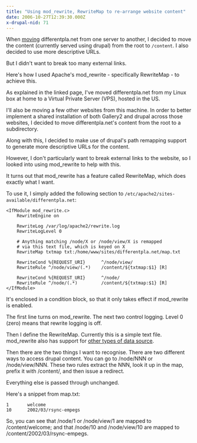 ```yaml
---
title: "Using mod_rewrite, RewriteMap to re-arrange website content"
date: 2006-10-27T12:39:30.000Z
x-drupal-nid: 71
---
```


When [moving](/content/2006/10/differentpla-net-is-moving) differentpla.net
from one server to another, I decided to move the content (currently served
using drupal) from the root to `/content`. I also decided to use more descriptive
URLs.

But I didn't want to break too many external links.

Here's how I used Apache's mod_rewrite - specifically RewriteMap - to achieve
this.

As explained in the linked page, I've moved differentpla.net from my Linux box
at home to a Virtual Private Server (VPS), hosted in the US.

I'll also be moving a few other websites from this machine. In order to better
implement a shared installation of both Gallery2 and drupal across those
websites, I decided to move differentpla.net's content from the root to a
subdirectory.

Along with this, I decided to make use of drupal's path remapping support to
generate more descriptive URLs for the content.

However, I don't particularly want to break external links to the website, so I
looked into using mod_rewrite to help with this.

It turns out that mod_rewrite has a feature called RewriteMap, which does
exactly what I want.

To use it, I simply added the following section to
`/etc/apache2/sites-available/differentpla.net`:

    <IfModule mod_rewrite.c>
        RewriteEngine on

        RewriteLog /var/log/apache2/rewrite.log
        RewriteLogLevel 0

        # Anything matching /node/X or /node/view/X is remapped
        # via this text file, which is keyed on X
        RewriteMap txtmap txt:/home/www/sites/differentpla.net/map.txt

        RewriteCond %{REQUEST_URI}      ^/node/view/
        RewriteRule ^/node/view/(.*)    /content/${txtmap:$1} [R]

        RewriteCond %{REQUEST_URI}      ^/node/
        RewriteRule ^/node/(.*)         /content/${txtmap:$1} [R]
    </IfModule>

It's enclosed in a condition block, so that it only takes effect if mod_rewrite is enabled.

The first line turns on mod_rewrite. The next two control logging. Level 0 (zero) means that rewrite logging is off.

Then I define the RewriteMap. Currently this is a simple text file. mod_rewrite also has support for [other types of data source](http://httpd.apache.org/docs/2.0/mod/mod_rewrite.html#rewritemap).

Then there are the two things I want to recognise. There are two different ways to access drupal content. You can go to /node/NNN or /node/view/NNN. These two rules extract the NNN, look it up in the map, prefix it with /content/, and then issue a redirect.

Everything else is passed through unchanged.

Here's a snippet from map.txt:

    1       welcome
    10      2002/03/rsync-empegs

So, you can see that /node/1 or /node/view/1 are mapped to /content/welcome;
and that /node/10 and /node/view/10 are mapped to
/content/2002/03/rsync-empegs.
